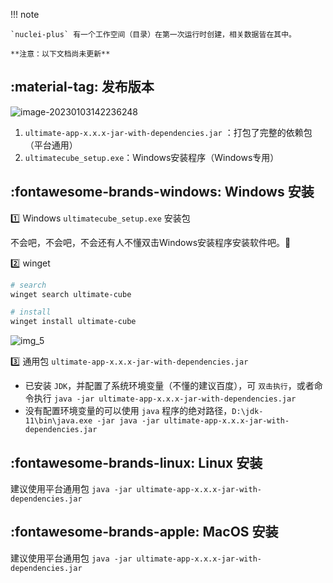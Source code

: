 !!! note 

    `nuclei-plus` 有一个工作空间（目录）在第一次运行时创建，相关数据皆在其中。
    
    **注意：以下文档尚未更新**

## :material-tag: 发布版本

![image-20230103142236248](https://security-1254441333.cos.ap-guangzhou.myqcloud.com/knowledge-baseimage-20230103142236248.png)

1. `ultimate-app-x.x.x-jar-with-dependencies.jar` ：打包了完整的依赖包（平台通用）
3. `ultimatecube_setup.exe`：Windows安装程序（Windows专用）


## :fontawesome-brands-windows: Windows 安装

:one: Windows `ultimatecube_setup.exe` 安装包

不会吧，不会吧，不会还有人不懂双击Windows安装程序安装软件吧。:zany_face:

:two: winget

```bash
# search
winget search ultimate-cube

# install
winget install ultimate-cube
```

![img_5](https://security-1254441333.cos.ap-guangzhou.myqcloud.com/knowledge-baseimg_5.png)



:three: 通用包 `ultimate-app-x.x.x-jar-with-dependencies.jar`  

- 已安装 `JDK`，并配置了系统环境变量（不懂的建议百度），可 `双击执行`，或者命令执行 `java -jar ultimate-app-x.x.x-jar-with-dependencies.jar ` 
- 没有配置环境变量的可以使用 `java` 程序的绝对路径，`D:\jdk-11\bin\java.exe -jar java -jar ultimate-app-x.x.x-jar-with-dependencies.jar`



## :fontawesome-brands-linux: Linux 安装

建议使用平台通用包  `java -jar ultimate-app-x.x.x-jar-with-dependencies.jar ` 





## :fontawesome-brands-apple: MacOS 安装

建议使用平台通用包  `java -jar ultimate-app-x.x.x-jar-with-dependencies.jar ` 







